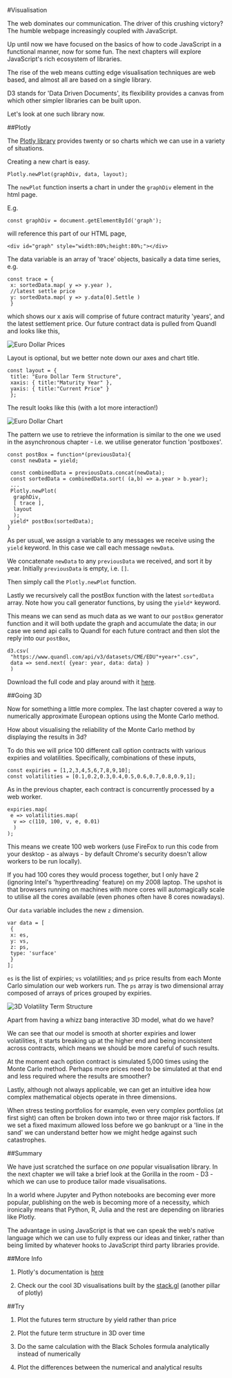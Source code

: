 #Visualisation

The web dominates our communication. The driver of this crushing victory? The humble webpage increasingly coupled with JavaScript.

Up until now we have focused on the basics of how to code JavaScript in a functional manner, now for some fun. The next chapters will explore JavaScript's rich ecosystem of libraries.

The rise of the web means cutting edge visualisation techniques are web based, and almost all are based on a single library.

D3 stands for 'Data Driven Documents', its flexibility provides a canvas from which other simpler libraries can be built upon.

Let's look at one such library now.

##Plotly

The [Plotly library](https://plot.ly/javascript/) provides twenty or so charts which we can use in a variety of situations.

Creating a new chart is easy.

~~~~~~~~
Plotly.newPlot(graphDiv, data, layout);
~~~~~~~~

The `newPlot` function inserts a chart in under the `graphDiv` element in the html page.

E.g.

~~~~~~~~
const graphDiv = document.getElementById('graph');
~~~~~~~~

will reference this part of our HTML page,

~~~~~~~~
<div id="graph" style="width:80%;height:80%;"></div>
~~~~~~~~

The data variable is an array of 'trace' objects, basically a data time series, e.g.

~~~~~~~~
const trace = {
 x: sortedData.map( y => y.year ),
 //latest settle price
 y: sortedData.map( y => y.data[0].Settle )
 }
~~~~~~~~

which shows our x axis will comprise of future contract maturity 'years', and the latest settlement price. Our future contract data is pulled from Quandl and looks like this,

![Euro Dollar Prices](images/07_eurodollar_prices.png)

Layout is optional, but we better note down our axes and chart title.

~~~~~~~~
const layout = {
 title: "Euro Dollar Term Structure",
 xaxis: { title:"Maturity Year" },
 yaxis: { title:"Current Price" }
 };
~~~~~~~~

The result looks like this (with a lot more interaction!)

![Euro Dollar Chart](images/09_eurodollar_chart.png)

The pattern we use to retrieve the information is similar to the one we used in the asynchronous chapter - i.e. we utilise generator function 'postboxes'.

~~~~~~~~
const postBox = function*(previousData){
 const newData = yield;
 
 const combinedData = previousData.concat(newData);
 const sortedData = combinedData.sort( (a,b) => a.year > b.year);
 ...
 Plotly.newPlot(
  graphDiv,
  [ trace ],
  layout
  );
 yield* postBox(sortedData);
}
~~~~~~~~

As per usual, we assign a variable to any messages we receive using the `yield` keyword. In this case we call each message `newData`.

We concatenate `newData` to any `previousData` we received, and sort it by year. Initially `previousData` is empty, i.e. `[]`.

Then simply call the `Plotly.newPlot` function.

Lastly we recursively call the postBox function with the latest `sortedData` array. Note how you call generator functions, by using the `yield*` keyword.

This means we can send as much data as we want to our `postBox` generator function and it will both update the graph and accumulate the data; in our case we send api calls to Quandl for each future contract and then slot the reply into our `postBox`,

~~~~~~~~
d3.csv(
 "https://www.quandl.com/api/v3/datasets/CME/EDU"+year+".csv",
 data => send.next( {year: year, data: data} )
 )
~~~~~~~~

Download the full code and play around with it [here](https://github.com/mmport80/JavascriptFinanceBook/blob/master/manuscript/code/chapter%2009%20-%20visualisation/visualisation.zip).

##Going 3D

Now for something a little more complex. The last chapter covered a way to numerically approximate European options using the Monte Carlo method.

How about visualising the reliability of the Monte Carlo method by displaying the results in 3d?

To do this we will price 100 different call option contracts with various expiries and volatilities. Specifically, combinations of these inputs,

~~~~~~~~
const expiries = [1,2,3,4,5,6,7,8,9,10];
const volatilities = [0.1,0.2,0.3,0.4,0.5,0.6,0.7,0.8,0.9,1];
~~~~~~~~

As in the previous chapter, each contract is concurrently processed by a web worker.

~~~~~~~~
expiries.map(
 e => volatilities.map(
  v => c(110, 100, v, e, 0.01)
  )
);
~~~~~~~~

This means we create 100 web workers (use FireFox to run this code from your desktop - as always - by default Chrome's security doesn't allow workers to be run locally).

If you had 100 cores they would process together, but I only have 2 (ignoring Intel's 'hyperthreading' feature) on my 2008 laptop. The upshot is that browsers running on machines with more cores will automagically scale to utilise all the cores available (even phones often have 8 cores nowadays).

Our `data` variable includes the new `z` dimension.

~~~~~~~~
var data = [
 {
 x: es,
 y: vs,
 z: ps,
 type: 'surface'
 }
];
~~~~~~~~

`es` is the list of expiries; `vs` volatilities; and `ps` price results from each Monte Carlo simulation our web workers run. The `ps` array is two dimensional array composed of arrays of prices grouped by expiries.

![3D Volatility Term Structure](images/09_3d_term_structure.png)

Apart from having a whizz bang interactive 3D model, what do we have?

We can see that our model is smooth at shorter expiries and lower volatilities, it starts breaking up at the higher end and being inconsistent across contracts, which means we should be more careful of such results.

At the moment each option contract is simulated 5,000 times using the Monte Carlo method. Perhaps more prices need to be simulated at that end and less required where the results are smoother?

Lastly, although not always applicable, we can get an intuitive idea how complex mathematical objects operate in three dimensions.

When stress testing portfolios for example, even very complex portfolios (at first sight) can often be broken down into two or three major risk factors. If we set a fixed maximum allowed loss before we go bankrupt or a 'line in the sand' we can understand better how we might hedge against such catastrophes.

##Summary

We have just scratched the surface on *one* popular visualisation library. In the next chapter we will take a brief look at the Gorilla in the room - D3 - which we can use to produce tailor made visualisations.

In a world where Jupyter and Python notebooks are becoming ever more popular, publishing on the web is becoming more of a necessity, which ironically means that Python, R, Julia and the rest are depending on libraries like Plotly.

The advantage in using JavaScript is that we can speak the web's native language which we can use to fully express our ideas and tinker, rather than being limited by whatever hooks to JavaScript third party libraries provide.

##More Info

1) Plotly's documentation is [here](https://plot.ly/javascript/)

2) Check our the cool 3D visualisations built by the [stack.gl](http://stack.gl/) (another pillar of plotly)

##Try

1) Plot the futures term structure by yield rather than price

2) Plot the future term structure in 3D over time

3) Do the same calculation with the  Black Scholes formula analytically instead of numerically

4) Plot the differences between the numerical and analytical results
